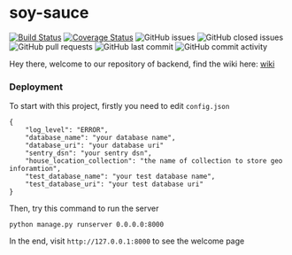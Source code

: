# soy-sauce

[![Build Status](https://travis-ci.com/new-airbnb/soy-sauce.svg?branch=master)](https://travis-ci.com/new-airbnb/soy-sauce) [![Coverage Status](https://coveralls.io/repos/github/new-airbnb/soy-sauce/badge.svg?branch=feature%2Fadd_support_to_coverage)](https://coveralls.io/github/new-airbnb/soy-sauce?branch=feature%2Fadd_support_to_coverage) ![GitHub issues](https://img.shields.io/github/issues/new-airbnb/soy-sauce.svg) ![GitHub closed issues](https://img.shields.io/github/issues-closed-raw/new-airbnb/soy-sauce.svg) ![GitHub pull requests](https://img.shields.io/github/issues-pr/new-airbnb/soy-sauce.svg) ![GitHub last commit](https://img.shields.io/github/last-commit/new-airbnb/soy-sauce.svg) ![GitHub commit activity](https://img.shields.io/github/commit-activity/m/new-airbnb/soy-sauce.svg)

Hey there, welcome to our repository of backend, find the wiki here: [wiki](https://github.com/new-airbnb/wiki)

### Deployment

To start with this project, firstly you need to edit `config.json`

```
{
    "log_level": "ERROR",
    "database_name": "your database name",
    "database_uri": "your database uri" 
    "sentry_dsn": "your sentry dsn",
    "house_location_collection": "the name of collection to store geo inforamtion",
    "test_database_name": "your test database name",
    "test_database_uri": "your test database uri"
}
```

Then, try this command to run the server

```
python manage.py runserver 0.0.0.0:8000
```

In the end, visit ```http://127.0.0.1:8000``` to see the welcome page

